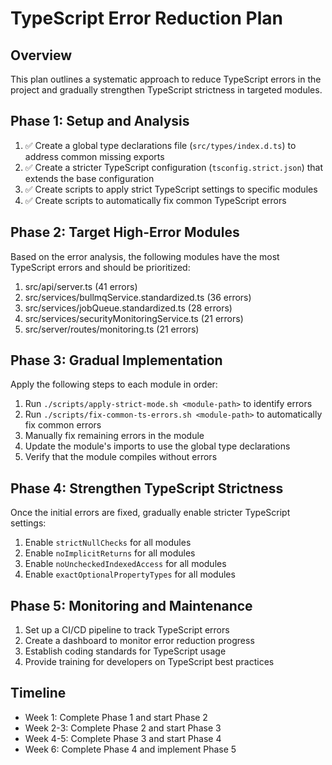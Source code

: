# TypeScript Error Reduction Plan

## Overview
This plan outlines a systematic approach to reduce TypeScript errors in the project and gradually strengthen TypeScript strictness in targeted modules.

## Phase 1: Setup and Analysis
1. ✅ Create a global type declarations file (`src/types/index.d.ts`) to address common missing exports
2. ✅ Create a stricter TypeScript configuration (`tsconfig.strict.json`) that extends the base configuration
3. ✅ Create scripts to apply strict TypeScript settings to specific modules
4. ✅ Create scripts to automatically fix common TypeScript errors

## Phase 2: Target High-Error Modules
Based on the error analysis, the following modules have the most TypeScript errors and should be prioritized:

1. src/api/server.ts (41 errors)
2. src/services/bullmqService.standardized.ts (36 errors)
3. src/services/jobQueue.standardized.ts (28 errors)
4. src/services/securityMonitoringService.ts (21 errors)
5. src/server/routes/monitoring.ts (21 errors)

## Phase 3: Gradual Implementation
Apply the following steps to each module in order:

1. Run `./scripts/apply-strict-mode.sh <module-path>` to identify errors
2. Run `./scripts/fix-common-ts-errors.sh <module-path>` to automatically fix common errors
3. Manually fix remaining errors in the module
4. Update the module's imports to use the global type declarations
5. Verify that the module compiles without errors

## Phase 4: Strengthen TypeScript Strictness
Once the initial errors are fixed, gradually enable stricter TypeScript settings:

1. Enable `strictNullChecks` for all modules
2. Enable `noImplicitReturns` for all modules
3. Enable `noUncheckedIndexedAccess` for all modules
4. Enable `exactOptionalPropertyTypes` for all modules

## Phase 5: Monitoring and Maintenance
1. Set up a CI/CD pipeline to track TypeScript errors
2. Create a dashboard to monitor error reduction progress
3. Establish coding standards for TypeScript usage
4. Provide training for developers on TypeScript best practices

## Timeline
- Week 1: Complete Phase 1 and start Phase 2
- Week 2-3: Complete Phase 2 and start Phase 3
- Week 4-5: Complete Phase 3 and start Phase 4
- Week 6: Complete Phase 4 and implement Phase 5